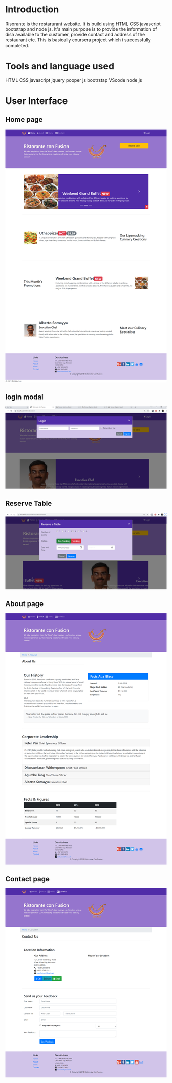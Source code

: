 <h1> Introduction </h1>

<p>Risorante is the restarurant website. It is build using HTML CSS javascript bootstrap and node js. It's main purpose is to provide the information of dish available to the customer, 
provide contact and address of the restaurant etc. This is basically coursera project which i successfully completed.</p>

<h1> Tools and language used </h1>

<p> HTML CSS javascript jquery pooper js bootrstap VScode node js </p>

<h1> User Interface </h1>

<h2> Home page </h2>
<img src ="img/git/1.png">

<h2> login modal </h2>

<img src="img/git/project.PNG">
     
   <h2> Reserve Table </h2>

<img src="img/git/project1.PNG">

<h2> About page </h2>

<img src="img/git/2.png">

<h2> Contact page</h2>

<img src="img/git/3.png">
